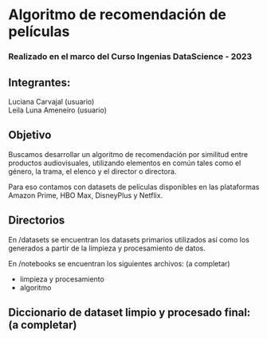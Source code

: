 # Algoritmo de recomendación de películas

### Realizado en el marco del Curso Ingenias DataScience - 2023

## Integrantes: 
Luciana Carvajal (usuario) </br>
Leila Luna Ameneiro (usuario)

## Objetivo

Buscamos desarrollar un algoritmo de recomendación por similitud entre productos audiovisuales, utilizando elementos en común tales como el género, la trama, el elenco y el director o directora.

Para eso contamos con datasets de películas disponibles en las plataformas Amazon Prime, HBO Max, DisneyPlus y Netflix.

## Directorios

En /datasets se encuentran los datasets primarios utilizados así como los generados a partir de la limpieza y procesamiento de datos. 


En /notebooks se encuentran los siguientes archivos: (a completar)
- limpieza y procesamiento
-  algoritmo

## Diccionario de dataset limpio y procesado final: (a completar) 



